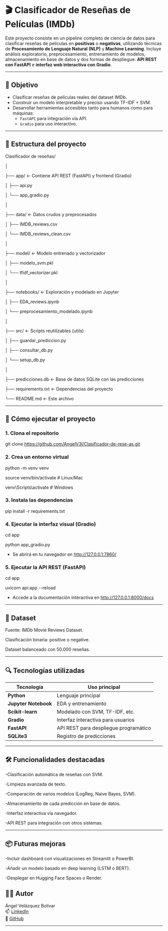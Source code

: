 # 🎬 Clasificador de Reseñas de Películas (IMDb)

Este proyecto consiste en un pipeline completo de ciencia de datos para clasificar reseñas de películas en **positivas** o **negativas**, utilizando técnicas de **Procesamiento de Lenguaje Natural (NLP)** y **Machine Learning**. Incluye análisis exploratorio, preprocesamiento, entrenamiento de modelos, almacenamiento en base de datos y dos formas de despliegue: **API REST con FastAPI** e **interfaz web interactiva con Gradio**.

---

## 🧠 Objetivo

- Clasificar reseñas de películas reales del dataset IMDb.
- Construir un modelo interpretable y preciso usando TF-IDF + SVM.
- Desarrollar herramientas accesibles tanto para humanos como para máquinas:
  - `FastAPI` para integración vía API.
  - `Gradio` para uso interactivo.

---

## 📁 Estructura del proyecto

Clasificador de reseñas/

│

├── app/ ← Contiene API REST (FastAPI) y frontend (Gradio)

│ ├── api.py

│ └── app_gradio.py

│

├── data/ ← Datos crudos y preprocesados

│ ├── IMDB_reviews.csv

│ └── IMDB_reviews_clean.csv

│

├── model/ ← Modelo entrenado y vectorizador

│ ├── modelo_svm.pkl

│ └── tfidf_vectorizer.pkl

│

├── notebooks/ ← Exploración y modelado en Jupyter

│ ├── EDA_reviews.ipynb

│ └── preprocesamiento_modelado.ipynb

│

├── src/ ← Scripts reutilizables (utils)

│ ├── guardar_prediccion.py

│ ├── consultar_db.py

│ └── setup_db.py

│

├── predicciones.db ← Base de datos SQLite con las predicciones

├── requirements.txt ← Dependencias del proyecto

└── README.md ← Este archivo

---

## 🚀 Cómo ejecutar el proyecto

### 1. Clona el repositorio

git clone https://github.com/AngelV3l/Clasificador-de-rese-as.git


### 2. Crea un entorno virtual

python -m venv venv

source venv/bin/activate   # Linux/Mac

venv\Scripts\activate      # Windows

### 3. Instala las dependencias

pip install -r requirements.txt

### 4. Ejecutar la interfaz visual (Gradio)

cd app

python app_gradio.py

- Se abrirá en tu navegador en http://127.0.0.1:7860/

### 5. Ejecutar la API REST (FastAPI)

cd app

uvicorn api:app --reload

- Accede a la documentación interactiva en http://127.0.0.1:8000/docs

---

## 🧪 Dataset

Fuente: IMDb Movie Reviews Dataset.

Clasificación binaria: positive o negative.

Dataset balanceado con 50.000 reseñas.

---

## 🔍 Tecnologías utilizadas

| Tecnología           | Uso principal                         |
| -------------------- | ------------------------------------- |
| **Python**           | Lenguaje principal                    |
| **Jupyter Notebook** | EDA y entrenamiento                   |
| **Scikit-learn**     | Modelado con SVM, TF-IDF, etc.        |
| **Gradio**           | Interfaz interactiva para usuarios    |
| **FastAPI**          | API REST para despliegue programático |
| **SQLite3**          | Registro de predicciones              |


---

## 🛠️ Funcionalidades destacadas

-Clasificación automática de reseñas con SVM.

-Limpieza avanzada de texto.

-Comparación de varios modelos (LogReg, Naive Bayes, SVM).

-Almacenamiento de cada predicción en base de datos.

-Interfaz interactiva vía navegador.

-API REST para integración con otros sistemas.

---

## 📦 Futuras mejoras

-Incluir dashboard con visualizaciones en Streamlit o PowerBI.

-Añadir un modelo basado en deep learning (LSTM o BERT).

-Desplegar en Hugging Face Spaces o Render.

## 👨‍💻 Autor

Ángel Velázquez Bolívar  
📫 [LinkedIn](https://www.linkedin.com/in/angelvelazquezbolivar)  
💼 [GitHub](https://github.com/AngelV3l)

---
